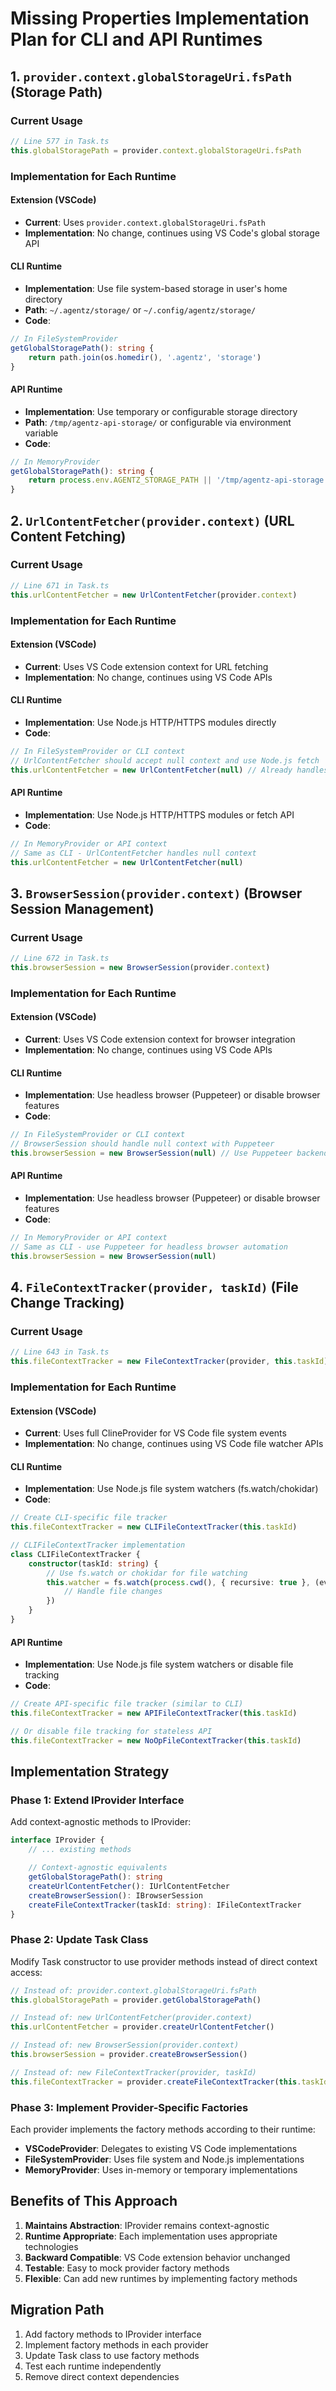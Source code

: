 # Missing Properties Implementation Plan for CLI and API Runtimes

## 1. `provider.context.globalStorageUri.fsPath` (Storage Path)

### Current Usage

```typescript
// Line 577 in Task.ts
this.globalStoragePath = provider.context.globalStorageUri.fsPath
```

### Implementation for Each Runtime

#### Extension (VSCode)

- **Current**: Uses `provider.context.globalStorageUri.fsPath`
- **Implementation**: No change, continues using VS Code's global storage API

#### CLI Runtime

- **Implementation**: Use file system-based storage in user's home directory
- **Path**: `~/.agentz/storage/` or `~/.config/agentz/storage/`
- **Code**:

```typescript
// In FileSystemProvider
getGlobalStoragePath(): string {
    return path.join(os.homedir(), '.agentz', 'storage')
}
```

#### API Runtime

- **Implementation**: Use temporary or configurable storage directory
- **Path**: `/tmp/agentz-api-storage/` or configurable via environment variable
- **Code**:

```typescript
// In MemoryProvider
getGlobalStoragePath(): string {
    return process.env.AGENTZ_STORAGE_PATH || '/tmp/agentz-api-storage'
}
```

## 2. `UrlContentFetcher(provider.context)` (URL Content Fetching)

### Current Usage

```typescript
// Line 671 in Task.ts
this.urlContentFetcher = new UrlContentFetcher(provider.context)
```

### Implementation for Each Runtime

#### Extension (VSCode)

- **Current**: Uses VS Code extension context for URL fetching
- **Implementation**: No change, continues using VS Code APIs

#### CLI Runtime

- **Implementation**: Use Node.js HTTP/HTTPS modules directly
- **Code**:

```typescript
// In FileSystemProvider or CLI context
// UrlContentFetcher should accept null context and use Node.js fetch
this.urlContentFetcher = new UrlContentFetcher(null) // Already handles null context
```

#### API Runtime

- **Implementation**: Use Node.js HTTP/HTTPS modules or fetch API
- **Code**:

```typescript
// In MemoryProvider or API context
// Same as CLI - UrlContentFetcher handles null context
this.urlContentFetcher = new UrlContentFetcher(null)
```

## 3. `BrowserSession(provider.context)` (Browser Session Management)

### Current Usage

```typescript
// Line 672 in Task.ts
this.browserSession = new BrowserSession(provider.context)
```

### Implementation for Each Runtime

#### Extension (VSCode)

- **Current**: Uses VS Code extension context for browser integration
- **Implementation**: No change, continues using VS Code APIs

#### CLI Runtime

- **Implementation**: Use headless browser (Puppeteer) or disable browser features
- **Code**:

```typescript
// In FileSystemProvider or CLI context
// BrowserSession should handle null context with Puppeteer
this.browserSession = new BrowserSession(null) // Use Puppeteer backend
```

#### API Runtime

- **Implementation**: Use headless browser (Puppeteer) or disable browser features
- **Code**:

```typescript
// In MemoryProvider or API context
// Same as CLI - use Puppeteer for headless browser automation
this.browserSession = new BrowserSession(null)
```

## 4. `FileContextTracker(provider, taskId)` (File Change Tracking)

### Current Usage

```typescript
// Line 643 in Task.ts
this.fileContextTracker = new FileContextTracker(provider, this.taskId)
```

### Implementation for Each Runtime

#### Extension (VSCode)

- **Current**: Uses full ClineProvider for VS Code file system events
- **Implementation**: No change, continues using VS Code file watcher APIs

#### CLI Runtime

- **Implementation**: Use Node.js file system watchers (fs.watch/chokidar)
- **Code**:

```typescript
// Create CLI-specific file tracker
this.fileContextTracker = new CLIFileContextTracker(this.taskId)

// CLIFileContextTracker implementation
class CLIFileContextTracker {
	constructor(taskId: string) {
		// Use fs.watch or chokidar for file watching
		this.watcher = fs.watch(process.cwd(), { recursive: true }, (eventType, filename) => {
			// Handle file changes
		})
	}
}
```

#### API Runtime

- **Implementation**: Use Node.js file system watchers or disable file tracking
- **Code**:

```typescript
// Create API-specific file tracker (similar to CLI)
this.fileContextTracker = new APIFileContextTracker(this.taskId)

// Or disable file tracking for stateless API
this.fileContextTracker = new NoOpFileContextTracker(this.taskId)
```

## Implementation Strategy

### Phase 1: Extend IProvider Interface

Add context-agnostic methods to IProvider:

```typescript
interface IProvider {
	// ... existing methods

	// Context-agnostic equivalents
	getGlobalStoragePath(): string
	createUrlContentFetcher(): IUrlContentFetcher
	createBrowserSession(): IBrowserSession
	createFileContextTracker(taskId: string): IFileContextTracker
}
```

### Phase 2: Update Task Class

Modify Task constructor to use provider methods instead of direct context access:

```typescript
// Instead of: provider.context.globalStorageUri.fsPath
this.globalStoragePath = provider.getGlobalStoragePath()

// Instead of: new UrlContentFetcher(provider.context)
this.urlContentFetcher = provider.createUrlContentFetcher()

// Instead of: new BrowserSession(provider.context)
this.browserSession = provider.createBrowserSession()

// Instead of: new FileContextTracker(provider, taskId)
this.fileContextTracker = provider.createFileContextTracker(this.taskId)
```

### Phase 3: Implement Provider-Specific Factories

Each provider implements the factory methods according to their runtime:

- **VSCodeProvider**: Delegates to existing VS Code implementations
- **FileSystemProvider**: Uses file system and Node.js implementations
- **MemoryProvider**: Uses in-memory or temporary implementations

## Benefits of This Approach

1. **Maintains Abstraction**: IProvider remains context-agnostic
2. **Runtime Appropriate**: Each implementation uses appropriate technologies
3. **Backward Compatible**: VS Code extension behavior unchanged
4. **Testable**: Easy to mock provider factory methods
5. **Flexible**: Can add new runtimes by implementing factory methods

## Migration Path

1. Add factory methods to IProvider interface
2. Implement factory methods in each provider
3. Update Task class to use factory methods
4. Test each runtime independently
5. Remove direct context dependencies
